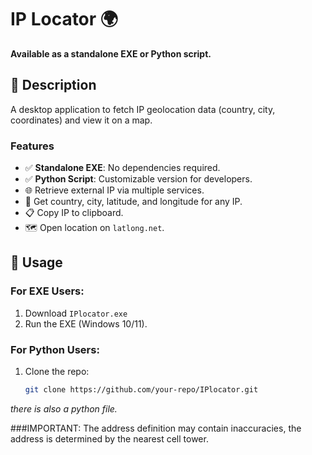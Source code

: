 # IP Locator 🌍  
**Available as a standalone EXE or Python script.**  

## 📝 Description  
A desktop application to fetch IP geolocation data (country, city, coordinates) and view it on a map.  

### Features  
- ✅ **Standalone EXE**: No dependencies required.  
- ✅ **Python Script**: Customizable version for developers.  
- 🌐 Retrieve external IP via multiple services.  
- 📍 Get country, city, latitude, and longitude for any IP.  
- 📋 Copy IP to clipboard.  
- 🗺️ Open location on `latlong.net`.  

## 🚀 Usage  
### For EXE Users:  
1. Download `IPlocator.exe` 
2. Run the EXE (Windows 10/11).  

### For Python Users:  
1. Clone the repo:  
   ```bash  
   git clone https://github.com/your-repo/IPlocator.git
*there is also a python file.*

###IMPORTANT:
The address definition may contain inaccuracies, the address is determined by the nearest cell tower.
